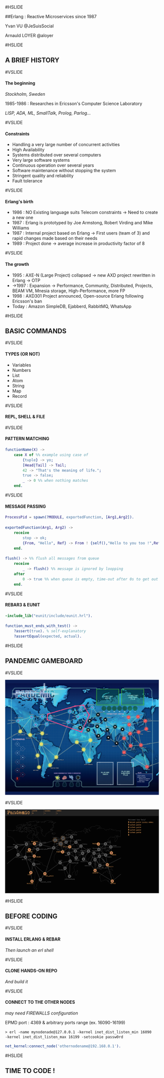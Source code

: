 #HSLIDE

##Erlang : Reactive Microservices since 1987

Yvan VU @JeSuisSocial

Arnauld LOYER @aloyer

#HSLIDE

## A BRIEF HISTORY

#VSLIDE

#### The beginning

*Stockholm, Sweden*

1985-1986 : Researches in Ericsson's Computer Science Laboratory

*LISP, ADA, ML, SmallTalk, Prolog, Parlog...*

#VSLIDE

#### Constraints

- Handling a very large number of concurrent activities
- High Availability
- Systems distributed over several computers
- Very large software systems
- Continuous operation over several years
- Software maintenance without stopping the system
- Stringent quality and reliability
- Fault tolerance

#VSLIDE

#### Erlang's birth
- 1986 : NO Existing language suits Telecom constraints -> Need to create a new one
- 1987 : Erlang is prototyped by Joe Armstong, Robert Virding and Mike Williams
- 1987 : Internal project based on Erlang -> First users (team of 3) and rapid changes made based on their needs
- 1989 : Project done -> average increase in productivity factor of 8

#VSLIDE

#### The growth
- 1995 : AXE-N (Large Project) collapsed -> new AXD project rewritten in Erlang -> OTP
- ->1997 : Expansion -> Performance, Community, Distributed, Projects, BEAM VM, Mnesia storage, High-Performance, more FP
- 1998 : AXD301 Project announced, Open-source Erlang following Ericsson's ban
- Today : Amazon SimpleDB, Ejabberd, RabbitMQ, WhatsApp

#HSLIDE

## BASIC COMMANDS

#VSLIDE

#### TYPES (OR NOT)

- Variables
- Numbers
- List
- Atom
- String
- Map
- Record

#VSLIDE

#### REPL, SHELL & FILE

#VSLIDE

#### PATTERN MATCHING

```erlang
functionName(X) ->
    case X of %% example using case of
        {tuple} -> yo;
        [Head|Tail] -> Tail;
        42 -> "That's the meaning of life.";
        true -> false;
        _ -> 0 %% when nothing matches
    end.
```

#VSLIDE

#### MESSAGE PASSING

```erlang
ProcessPid = spawn(?MODULE, exportedFunction, [Arg1,Arg2]).

exportedFunction(Arg1, Arg2) ->
    receive
        stop -> ok;
        {From, "Hello", Ref} -> From ! {self(),"Hello to you too !",Ref}
    end.
    
flush() -> %% flush all messages from queue
    receive
        _ -> flush() %% message is ignored by loopping
    after
        0 -> true %% when queue is empty, time-out after 0s to get out of the loop
    end.
```

#VSLIDE

#### REBAR3 & EUNIT

```erlang
-include_lib("eunit/include/eunit.hrl").

function_must_ends_with_test() ->
    ?assert(true). % self-explanatory
    ?assertEqual(expected, actual).
```

#HSLIDE

## PANDEMIC GAMEBOARD

#VSLIDE

![Image-Relative](https://github.com/Arnauld/jam201609/raw/master/doc/pandemic-game-board.png)

#VSLIDE

![Image-Relative](https://github.com/Arnauld/pandemic-erlang-hands-on/raw/master/doc/webfront.png)

#HSLIDE

## BEFORE CODING

#VSLIDE

#### INSTALL ERLANG & REBAR
*Then launch an erl shell*

#VSLIDE

#### CLONE HANDS-ON REPO
*And build it*

#VSLIDE

#### CONNECT TO THE OTHER NODES
*may need FIREWALLS configuration*

EPMD port : 4369 & arbitrary ports range (ex. 16090-16199)
```shell
> erl -name mynodenade@127.0.0.1 -kernel inet_dist_listen_min 16090 
-kernel inet_dist_listen_max 16199 -setcookie passw0rd
```
```erlang
net_kernel:connect_node('othernodename@192.168.0.1').
```

#HSLIDE

## TIME TO CODE !
